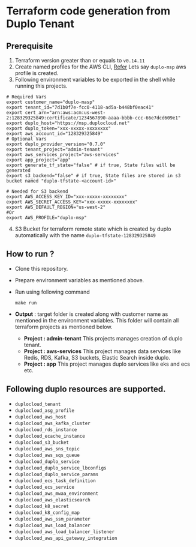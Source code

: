 # Terraform code generation from Duplo Tenant

## Prerequisite

1. Terraform version greater than or equals to `v0.14.11`
2. Create named profiles for the AWS CLI, [Refer](https://docs.aws.amazon.com/cli/latest/userguide/cli-configure-profiles.html)
   Lets say `duplo-msp` aws profile is created.
3. Following environment variables to be exported in the shell while running this projects.

```shell
# Required Vars
export customer_name="duplo-masp"
export tenant_id="7d1b0f7e-fcc0-4118-ad5a-b448bf0eac41"
export cert_arn="arn:aws:acm:us-west-2:128329325849:certificate/1234567890-aaaa-bbbb-ccc-66e7dcd609e1"
export duplo_host="https://msp.duplocloud.net"
export duplo_token="xxx-xxxxx-xxxxxxxx"
export aws_account_id="128329325849"
# Optional Vars
export duplo_provider_version="0.7.0"
export tenant_project="admin-tenant"
export aws_services_project="aws-services"
export app_project="app"
export generate_tf_state="false" # if true, State files will be generated
export s3_backend="false" # if true, State files are stored in s3 bucket named "duplo-tfstate-<account-id>"

# Needed for S3 backend
export AWS_ACCESS_KEY_ID="xxx-xxxxx-xxxxxxxx"
export AWS_SECRET_ACCESS_KEY="xxx-xxxxx-xxxxxxxx"
export AWS_DEFAULT_REGION="us-west-2"
#Or
export AWS_PROFILE="duplo-msp"
```

4. S3 Bucket for terraform remote state which is created by duplo automatically with the name `duplo-tfstate-128329325849`

   

## How to run ?

- Clone this repository.

- Prepare environment variables as mentioned above.

- Run using  following command

  ```shell
  make run
  ```

- **Output** : target folder is created along with customer name as mentioned in the environment variables. This folder will contain all terraform projects as mentioned below.

  - **Project : admin-tenant** This projects manages creation of duplo tenant.
  - **Project : aws-services** This project manages data services like Redis, RDS, Kafka, S3 buckets, Elastic Search inside duplo.
  - **Project : app** This project manages duplo services like eks and ecs etc.

## Following duplo resources are supported.
   - `duplocloud_tenant`
   - `duplocloud_asg_profile`
   - `duplocloud_aws_host`
   - `duplocloud_aws_kafka_cluster`
   - `duplocloud_rds_instance`
   - `duplocloud_ecache_instance`
   - `duplocloud_s3_bucket`
   - `duplocloud_aws_sns_topic`
   - `duplocloud_aws_sqs_queue`
   - `duplocloud_duplo_service`
   - `duplocloud_duplo_service_lbconfigs`
   - `duplocloud_duplo_service_params`
   - `duplocloud_ecs_task_definition`
   - `duplocloud_ecs_service`
   - `duplocloud_aws_mwaa_environment`
   - `duplocloud_aws_elasticsearch`
   - `duplocloud_k8_secret`
   - `duplocloud_k8_config_map`
   - `duplocloud_aws_ssm_parameter`
   - `duplocloud_aws_load_balancer`
   - `duplocloud_aws_load_balancer_listener`
   - `duplocloud_aws_api_gateway_integration`
